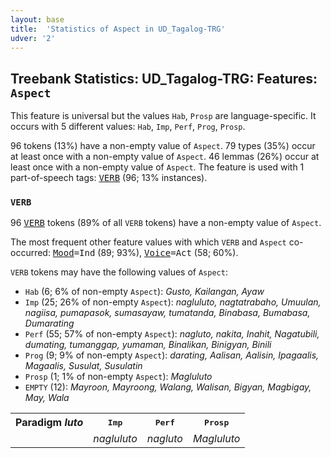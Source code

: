 ```yaml
---
layout: base
title:  'Statistics of Aspect in UD_Tagalog-TRG'
udver: '2'
---
```


## Treebank Statistics: UD_Tagalog-TRG: Features: `Aspect`

This feature is universal but the values `Hab`, `Prosp` are language-specific.
It occurs with 5 different values: `Hab`, `Imp`, `Perf`, `Prog`, `Prosp`.

96 tokens (13%) have a non-empty value of `Aspect`.
79 types (35%) occur at least once with a non-empty value of `Aspect`.
46 lemmas (26%) occur at least once with a non-empty value of `Aspect`.
The feature is used with 1 part-of-speech tags: <tt><a href="tl_trg-pos-VERB.html">VERB</a></tt> (96; 13% instances).

### `VERB`

96 <tt><a href="tl_trg-pos-VERB.html">VERB</a></tt> tokens (89% of all `VERB` tokens) have a non-empty value of `Aspect`.

The most frequent other feature values with which `VERB` and `Aspect` co-occurred: <tt><a href="tl_trg-feat-Mood.html">Mood</a></tt><tt>=Ind</tt> (89; 93%), <tt><a href="tl_trg-feat-Voice.html">Voice</a></tt><tt>=Act</tt> (58; 60%).

`VERB` tokens may have the following values of `Aspect`:

* `Hab` (6; 6% of non-empty `Aspect`): <em>Gusto, Kailangan, Ayaw</em>
* `Imp` (25; 26% of non-empty `Aspect`): <em>nagluluto, nagtatrabaho, Umuulan, nagiisa, pumapasok, sumasayaw, tumatanda, Binabasa, Bumabasa, Dumarating</em>
* `Perf` (55; 57% of non-empty `Aspect`): <em>nagluto, nakita, Inahit, Nagatubili, dumating, tumanggap, yumaman, Binalikan, Binigyan, Binili</em>
* `Prog` (9; 9% of non-empty `Aspect`): <em>darating, Aalisan, Aalisin, Ipagaalis, Magaalis, Susulat, Susulatin</em>
* `Prosp` (1; 1% of non-empty `Aspect`): <em>Magluluto</em>
* `EMPTY` (12): <em>Mayroon, Mayroong, Walang, Walisan, Bigyan, Magbigay, May, Wala</em>

<table>
  <tr><th>Paradigm <i>luto</i></th><th><tt>Imp</tt></th><th><tt>Perf</tt></th><th><tt>Prosp</tt></th></tr>
  <tr><td><tt></tt></td><td><em>nagluluto</em></td><td><em>nagluto</em></td><td><em>Magluluto</em></td></tr>
</table>

